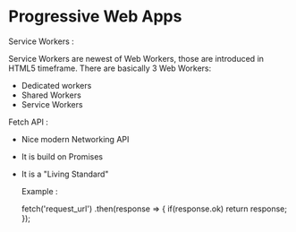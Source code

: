 # Progressive Web Apps

Service Workers :

Service Workers are newest of Web Workers, those are introduced in HTML5 timeframe. There are basically 3 Web Workers:
- Dedicated workers
- Shared Workers
- Service Workers

Fetch API :
- Nice modern Networking API
- It is build on Promises
- It is a "Living Standard"

   Example :
   
   fetch('request_url')
   .then(response => {
     if(response.ok)
          return response;
    });
   

     

